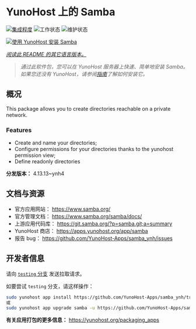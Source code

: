 <!--
注意：此 README 由 <https://github.com/YunoHost/apps/tree/master/tools/readme_generator> 自动生成
请勿手动编辑。
-->

# YunoHost 上的 Samba

[![集成程度](https://apps.yunohost.org/badge/integration/samba)](https://ci-apps.yunohost.org/ci/apps/samba/)
![工作状态](https://apps.yunohost.org/badge/state/samba)
![维护状态](https://apps.yunohost.org/badge/maintained/samba)

[![使用 YunoHost 安装 Samba](https://install-app.yunohost.org/install-with-yunohost.svg)](https://install-app.yunohost.org/?app=samba)

*[阅读此 README 的其它语言版本。](./ALL_README.md)*

> *通过此软件包，您可以在 YunoHost 服务器上快速、简单地安装 Samba。*  
> *如果您还没有 YunoHost，请参阅[指南](https://yunohost.org/install)了解如何安装它。*

## 概况

This package allows you to create directories reachable on a private network.

### Features

- Create and name your directories;
- Configure permissions for your directories thanks to the yunohost permission view;
- Define readonly directories


**分发版本：** 4.13.13~ynh4
## 文档与资源

- 官方应用网站： <https://www.samba.org/>
- 官方管理文档： <https://www.samba.org/samba/docs/>
- 上游应用代码库： <https://git.samba.org/?p=samba.git;a=summary>
- YunoHost 商店： <https://apps.yunohost.org/app/samba>
- 报告 bug： <https://github.com/YunoHost-Apps/samba_ynh/issues>

## 开发者信息

请向 [`testing` 分支](https://github.com/YunoHost-Apps/samba_ynh/tree/testing) 发送拉取请求。

如要尝试 `testing` 分支，请这样操作：

```bash
sudo yunohost app install https://github.com/YunoHost-Apps/samba_ynh/tree/testing --debug
或
sudo yunohost app upgrade samba -u https://github.com/YunoHost-Apps/samba_ynh/tree/testing --debug
```

**有关应用打包的更多信息：** <https://yunohost.org/packaging_apps>
